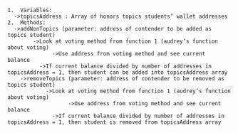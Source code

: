 	1.	Variables:  
      ->topicsAddress : Array of honors topics students’ wallet addresses 
	2.	Methods: 
      ->addNonTopics (parameter: address of contender to be added as topics student) 
            ->Look at voting method from function 1 (audrey’s function about voting) 
                  ->Use address from voting method and see current balance  
	          ->If current balance divided by number of addresses in topicsAddress = 1, then student can be added into topicsAddress array 
	    ->removeTopics (parameter: address of contender to be removed as topics student) 
	    	    ->Look at voting method from function 1 (audrey’s function about voting) 
		    	       ->Use address from voting method and see current balance  
		    	  ->If current balance divided by number of addresses in topicsAddress = 1, then student is removed from topicsAddress array 
